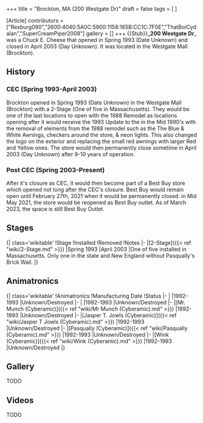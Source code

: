 +++
title = "Brockton, MA (200 Westgate Dr)"
draft = false
tags = [ ]

[Article]
contributors = ["Rexburg090","2600:4040:5A0C:5900:1158:165B:CC1C:7F0E","ThatBoiCydalan","SuperCreamPiper2008"]
gallery = []
+++
{{Stub}}**_200 Westgate Dr**_ was a Chuck E. Cheese that opened in Spring 1993 (Date Unknown) and closed in April 2003 (Day Unknown). It was located in the Westgate Mall (Brockton).

## History ##

### CEC (Spring 1993-April 2003) ###
Brockton opened in Spring 1993 (Date Unknown) in the Westgate Mall (Brockton) with a 2-Stage (One of five in Massachusetts). They would be one of the last locations to open with the 1988 Remodel as locations opening after it would receive the 1993 Update to the  in the Mid 1990's with the removal of elements from the 1988 remodel such as the The Blue & White Awnings, checkers around the store, & neon lights. This also changed the logo on the exterior and replacing the small red awnings with larger Red and Yellow ones. The store would then permanently close sometime in April 2003 (Day Unknown) after 9-10 years of operation. 

### Post CEC (Spring 2003-Present) ###
After it's closure as CEC, it would then become part of a Best Buy store which opened not long after the CEC's closure. Best Buy would remain open until February 27th, 2021 when it would be permanently closed. in Mid May 2021, the store would be reopened as Best Buy outlet. As of March 2023, the space is still Best Buy Outlet.

## Stages ##
{| class='wikitable'
!Stage
!Installed
!Removed
!Notes
|-
|[2-Stage]({{< ref "wiki/2-Stage.md" >}})
|Spring 1993
|April 2003
|One of five installed in Massachusetts. Only one in the state and New England without Pasqually's Brick Wall.
|}

## Animatronics ##
{| class='wikitable'
!Animatronics
!Manufacturing Date
!Status
|-
|
|1992-1993
|Unknown/Destroyed
|-
|
|1992-1993
|Unknown/Destroyed
|-
|[Mr. Munch (Cyberamic)]({{< ref "wiki/Mr Munch (Cyberamic).md" >}})
|1992-1993
|Unknown/Destroyed
|-
|[Jasper T. Jowls (Cyberamic)]({{< ref "wiki/Jasper T Jowls (Cyberamic).md" >}})
|1992-1993
|Unknown/Destroyed
|-
|[Pasqually (Cyberamic)]({{< ref "wiki/Pasqually (Cyberamic).md" >}})
|1992-1993
|Unknown/Destroyed
|-
|[Wink (Cyberamic)]({{< ref "wiki/Wink (Cyberamic).md" >}})
|1992-1993
|Unknown/Destroyed
|}

## Gallery ##
TODO

## Videos ##
TODO